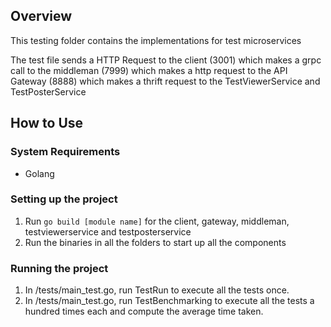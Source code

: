 ## Overview
This testing folder contains the implementations for test microservices

The test file sends a HTTP Request to the client (3001)
which makes a grpc call to the middleman (7999)
which makes a http request to the API Gateway (8888)
which makes a thrift request to the TestViewerService and TestPosterService

## How to Use
### System Requirements
- Golang

### Setting up the project
1. Run `go build [module name]` for the client, gateway, middleman, testviewerservice and testposterservice
2. Run the binaries in all the folders to start up all the components

### Running the project
1. In /tests/main_test.go, run TestRun to execute all the tests once.
2. In /tests/main_test.go, run TestBenchmarking to execute all the tests a hundred times each and compute the average time taken.


